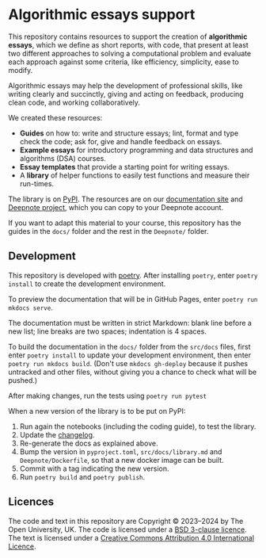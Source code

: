 # Algorithmic essays support

This repository contains resources to support the creation of **algorithmic essays**,
which we define as short reports, with code, that present at least two different
approaches to solving a computational problem and evaluate each approach against
some criteria, like efficiency, simplicity, ease to modify.

Algorithmic essays may help the development of professional skills,
like writing clearly and succinctly, giving and acting on feedback,
producing clean code, and working collaboratively.

We created these resources:
- **Guides** on how to: write and structure essays;
  lint, format and type check the code; ask for, give and handle feedback on essays.
- **Example essays** for introductory programming
  and data structures and algorithms (DSA) courses.
- **Essay templates** that provide a starting point for writing essays.
- A **library** of helper functions to easily test functions and measure their run-times.

The library is on [PyPI](https://pypi.org/project/algoesup).
The resources are on our [documentation site](https://dsa-ou.github.io/algoesup) and
[Deepnote project](https://deepnote.com/workspace/lpsae-cc66-cd5cf5e4-ca6e-49d8-b6ee-dbbf202143d3/project/Algorithmic-Essays-acd23b74-5d63-4ef4-a991-3b8a049ddf6b/notebook/example-jewels-21dfeb1e2a8c4abd8ffb5d9ab40bef40),
which you can copy to your Deepnote account.

If you want to adapt this material to your course, this repository has
the guides in the `docs/` folder and the rest in the `Deepnote/` folder.

## Development
This repository is developed with [poetry](https://python-poetry.org).
After installing `poetry`, enter `poetry install` to create the development environment.

To preview the documentation that will be in GitHub Pages, enter `poetry run mkdocs serve`.

The documentation must be written in strict Markdown:
blank line before a new list; line breaks are two spaces; indentation is 4 spaces.

To build the documentation in the `docs/` folder from the `src/docs` files, first enter
`poetry install` to update your development environment, then
enter `poetry run mkdocs build`.
(Don't use `mkdocs gh-deploy` because it pushes untracked and other files,
without giving you a chance to check what will be pushed.)

After making changes, run the tests using `poetry run pytest`

When a new version of the library is to be put on PyPI:

1. Run again the notebooks (including the coding guide), to test the library.
2. Update the [changelog](CHANGELOG.md).
3. Re-generate the docs as explained above.
4. Bump the version in `pyproject.toml`, `src/docs/library.md` and `Deepnote/Dockerfile`,
   so that a new docker image can be built.
5. Commit with a tag indicating the new version.
6. Run `poetry build` and `poetry publish`.

## Licences

The code and text in this repository are
Copyright © 2023–2024 by The Open University, UK.
The code is licensed under a [BSD 3-clause licence](LICENSE).
The text is licensed under a
[Creative Commons Attribution 4.0 International Licence](http://creativecommons.org/licenses/by/4.0).
